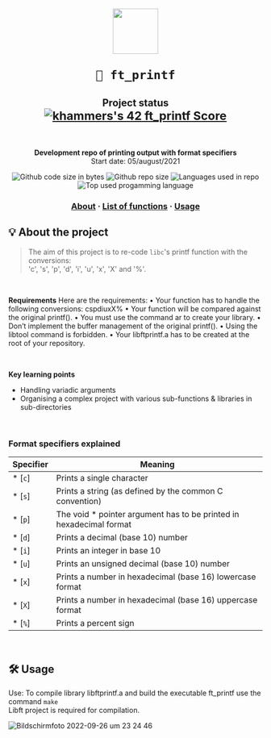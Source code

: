<h1 align="center">
  <img  width="90" src="https://user-images.githubusercontent.com/19689770/129336866-169b0dc7-ea41-47d4-b50a-d466508031af.png">
  
	🧰 ft_printf
 </img>
	<sub><sub>Project status</sub></sub></br>
	<sub><a href="https://github.com/JaeSeoKim/badge42"><img src="https://badge42.vercel.app/api/v2/cl9mxvq9700780hl4msqc8saj/project/2280437" alt="khammers's 42 ft_printf Score" /></a></sub></br>
</h1>
</br>


<p align="center">
	<b>Development repo of printing output with format specifiers</b></br>
	Start date: 05/august/2021 </br>
</p>

<p align="center">
	<img alt="Github code size in bytes" src="https://img.shields.io/github/languages/code-size/KHammerschmidt/42cursus-ft_printf"/>
	<img alt="Github repo size" src="https://img.shields.io/github/repo-size/KHammerschmidt/42cursus-ft_printf?color=orange"/>
	<img alt="Languages used in repo" src="https://img.shields.io/github/languages/count/KHammerschmidt/42cursus-ft_printf?color=red&label=languages%20used%20in%20repo"/>
	<img alt="Top used progamming language" src="https://img.shields.io/github/languages/top/KHammerschmidt/42cursus-ft_printf?color=yellow"/>	
</p>

<h3 align="center">
	<a href="-about">About</a>
	<span> · </span>
	<a href="-list-of-functions">List of functions</a>
	<span> · </span>
	<a href="#-usage">Usage</a>
</h3>


## 💡 About the project
> The aim of this project is to re-code ``` libc ```'s printf function with the conversions:<br/>
'c', 's', 'p', 'd', 'i', 'u', 'x', 'X' and '%'.
<br/>

**Requirements**
Here are the requirements:
• Your function has to handle the following conversions: cspdiuxX%
• Your function will be compared against the original printf().
• You must use the command ar to create your library.
• Don’t implement the buffer management of the original printf().
• Using the libtool command is forbidden.
• Your libftprintf.a has to be created at the root of your repository.

</br>

**Key learning points**
  - Handling variadic arguments
  - Organising a complex project with various sub-functions & libraries in sub-directories

</br>

### Format specifiers explained
| Specifier	| Meaning																|
| ----------|-----------------------------------------------------------------------|
| * [`c`]	| Prints a single character   				   							|
| * [`s`]	| Prints a string (as defined by the common C convention) 				|
| * [`p`]	| The void * pointer argument has to be printed in hexadecimal format   |
| * [`d`]	| Prints a decimal (base 10) number 									|
| * [`i`]	| Prints an integer in base 10											|
| * [`u`]	| Prints an unsigned decimal (base 10) number							|
| * [`x`]	| Prints a number in hexadecimal (base 16) lowercase format				|
| * [`X`]	| Prints a number in hexadecimal (base 16) uppercase format				|
| * [`%`]	| Prints a percent sign 												|
</br>

## 🛠️ **Usage**
 Use: To compile library libftprintf.a and build the executable ft_printf use the command ``` make ``` <br/>
 Libft project is required for compilation.
 
![Bildschirmfoto 2022-09-26 um 23 24 46](https://user-images.githubusercontent.com/80644370/192383696-04d7902f-c261-4a40-b11d-3a2060500570.png)

